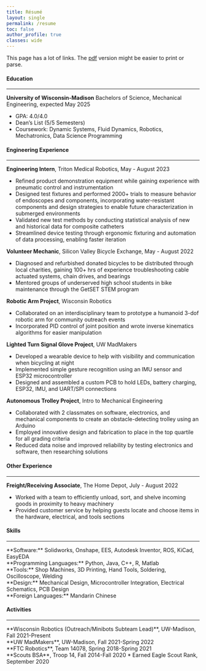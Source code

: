 ```yaml
---
title: Résumé
layout: single
permalink: /resume
toc: false
author_profile: true
classes: wide
---
```

This page has a lot of links. The [pdf](assets/R%20Marlow%20Resume.pdf) version might be easier to print or parse.

#### Education
___
**University of Wisconsin-Madison**
Bachelors of Science, Mechanical Engineering, expected May 2025
* GPA: 4.0/4.0
* Dean’s List (5/5 Semesters)
* Coursework: Dynamic Systems, Fluid Dynamics, Robotics, Mechatronics, Data Science Programming

#### Engineering Experience
___
**Engineering Intern**, Triton Medical Robotics, May - August 2023
* Refined product demonstration equipment while gaining experience with pneumatic control and instrumentation
* Designed test fixtures and performed 2000+ trials to measure behavior of endoscopes and components, incorporating water-resistant components and design strategies to enable future characterization in submerged environments
* Validated new test methods by conducting statistical analysis of new and historical data for composite catheters
* Streamlined device testing through ergonomic fixturing and automation of data processing, enabling faster iteration

**Volunteer Mechanic**, Silicon Valley Bicycle Exchange, May - August 2022
* Diagnosed and refurbished donated bicycles to be distributed through local charities, gaining 100+ hrs of experience troubleshooting cable actuated systems, chain drives, and bearings
* Mentored groups of underserved high school students in bike maintenance through the GetSET STEM program 

**Robotic Arm Project**, Wisconsin Robotics
* Collaborated on an interdisciplinary team to prototype a humanoid 3-dof robotic arm for community outreach events
* Incorporated PID control of joint position and wrote inverse kinematics algorithms for easier manipulation

**Lighted Turn Signal Glove Project**, UW MadMakers
* Developed a wearable device to help with visibility and communication when bicycling at night
* Implemented simple gesture recognition using an IMU sensor and ESP32 microcontroller 
* Designed and assembled a custom PCB to hold LEDs, battery charging, ESP32, IMU, and UART/SPI connections

**Autonomous Trolley Project**, Intro to Mechanical Engineering
* Collaborated with 2 classmates on software, electronics, and mechanical components to create an obstacle-detecting trolley using an Arduino
* Employed innovative design and fabrication to place in the top quartile for all grading criteria
* Reduced data noise and improved reliability by testing electronics and software, then researching solutions

#### Other Experience
___
**Freight/Receiving Associate**, The Home Depot, July - August 2022
* Worked with a team to efficiently unload, sort, and shelve incoming goods in proximity to heavy machinery
* Provided customer service by helping guests locate and choose items in the hardware, electrical, and tools sections

#### Skills
___
<div>**Software:** Solidworks, Onshape, EES, Autodesk Inventor, ROS, KiCad, EasyEDA</div>
<div>**Programming Languages:** Python, Java, C++, R, Matlab</div>
<div>**Tools:** Shop Machines, 3D Printing, Hand Tools, Soldering, Oscilloscope, Welding</div>
<div>**Design:** Mechanical Design, Microcontroller Integration, Electrical Schematics, PCB Design</div>
<div>**Foreign Languages:** Mandarin Chinese</div>

#### Activities
___
<div>**Wisconsin Robotics (Outreach/Minibots Subteam Lead)**, UW-Madison, Fall 2021-Present</div>
<div>**UW MadMakers**, UW-Madison, Fall 2021-Spring 2022</div>
<div>**FTC Robotics**, Team 14078, Spring 2018-Spring 2021</div>
<div>**Scouts BSA**, Troop 14, Fall 2014-Fall 2020
* Earned Eagle Scout Rank, September 2020</div>

